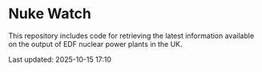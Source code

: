 # Nuke Watch

This repository includes code for retrieving the latest information available on the output of EDF nuclear power plants in the UK.

Last updated: 2025-10-15 17:10
